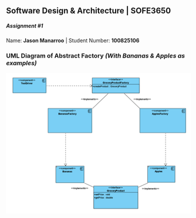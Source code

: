 
## Software Design & Architecture | SOFE3650
##### Assignment #1

Name: **Jason Manarroo** | Student Number: **100825106**

### UML Diagram of Abstract Factory _(With Bananas & Apples as examples)_
![SD_A1](./static/SD_A1.png)